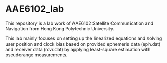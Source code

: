 # AAE6102_lab

This repository is a lab work of AAE6102 Satellite Communication and Navigation from Hong Kong Polytechnic University.

This lab mainly focuses on setting up the linearized equations and solving user position and clock bias based on provided ephemeris data (eph.dat) and receiver data (rcvr.dat) by applying least-square estimation with pseudorange measurements.
